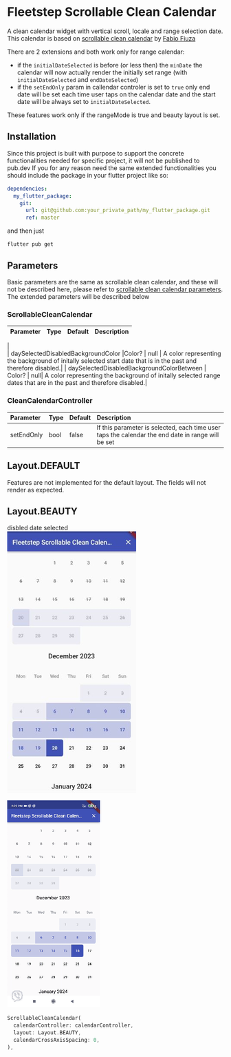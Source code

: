 
# Fleetstep Scrollable Clean Calendar

A clean calendar widget with vertical scroll, locale and range selection date. This calendar is based on [scrollable clean calendar](https://github.com/FabioFiuza/scrollable_clean_calendar) by
[Fabio Fiuza](https://github.com/FabioFiuza)

There are 2 extensions and both work only for range calendar:
- if the ```initialDateSelected``` is before (or less then) the ```minDate``` the calendar will now actually render the initially set range (with ```initialDateSelected``` and ```endDateSelected```)
- if the ```setEndOnly``` param in callendar controler is set to ```true``` only end date will be set each time user taps on the calendar date and the start date will be always set to ```initialDateSelected```.

These features work only if the rangeMode is true and beauty layout is set.

## Installation

Since this project is built with purpose to support the concrete functionalities needed for specific project, it will not be published to pub.dev
If you for any reason need the same extended functionalities you should include the package in your flutter project like so:

```yaml
dependencies:
  my_flutter_package:
    git:
      url: git@github.com:your_private_path/my_flutter_package.git
      ref: master
```
and then just 
```
flutter pub get
```



## Parameters
Basic parameters are the same as scrollable clean calendar, and these will not be described here,
please refer to  [scrollable clean calendar parameters](https://github.com/FabioFiuza/scrollable_clean_calendar/#parameters). The extended parameters will be described below

### ScrollableCleanCalendar

| Parameter| Type | Default | Description|
| :-------------------------------- | :---------------------------------------------------------------------------------------------------------------------------------------------------------------------------- | :------------------------------------------------------ | :--------------------------------------------------------------------------------------------------------------------------------------------------------------------------------------------------------------------------------------------------------------------- |
|  
| daySelectedDisabledBackgroundColor |Color? | null | A color representing the background of initally selected start date that is in the past and therefore disabled.|
| daySelectedDisabledBackgroundColorBetween | Color? | null| A color representing the background of initally selected range dates that are in the past and therefore disabled.|

### CleanCalendarController

| Parameter| Type| Default| Description|
| :---------------------------- | :-------------------------------------------- | :-------------- | :------------------------------------------------------ |
| setEndOnly| bool | false | If this parameter is selected, each time user taps the calendar the end date in range will be set|


## Layout.DEFAULT

Features are not implemented for the default layout. The fields will not render as expected.

## Layout.BEAUTY

disbled date selected <br>
<img src="assets/disableddateselected.jpg" width="300"/>

![](assets/setendonly.gif)

```dart
ScrollableCleanCalendar(
  calendarController: calendarController,
  layout: Layout.BEAUTY,
  calendarCrossAxisSpacing: 0,
),
```
